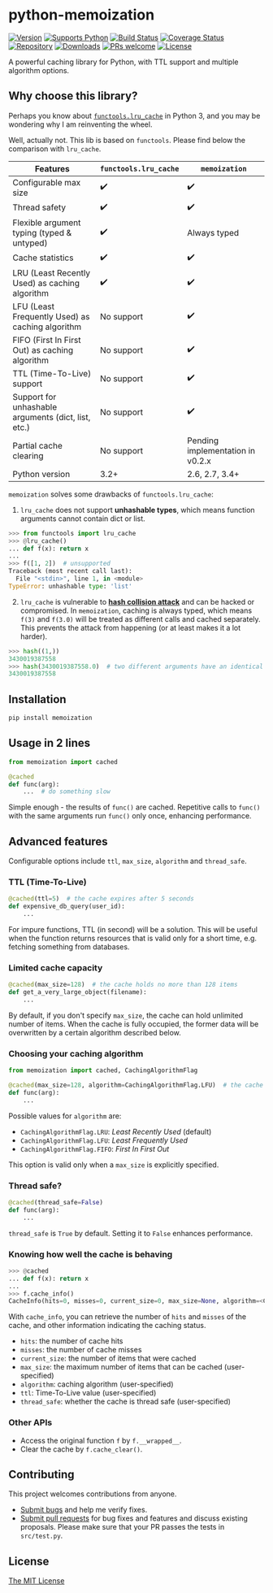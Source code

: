 # python-memoization

[![Version][aucsvg]][auc] [![Supports Python][pythonsvg]][python] [![Build Status][travismaster]][travis]
[![Coverage Status][coverallssvg]][coveralls] [![Repository][repositorysvg]][repository] [![Downloads][downloadssvg]][repository]
[![PRs welcome][prsvg]][pr] [![License][licensesvg]][license]

[aucsvg]: https://img.shields.io/badge/memoization-v0.1.4-brightgreen.svg
[auc]: https://github.com/lonelyenvoy/python-memoization

[pythonsvg]: https://img.shields.io/pypi/pyversions/memoization.svg
[python]: https://www.python.org

[travismaster]: https://travis-ci.org/lonelyenvoy/python-memoization.svg?branch=master
[travis]: https://travis-ci.org/lonelyenvoy/python-memoization

[coverallssvg]: https://coveralls.io/repos/github/lonelyenvoy/python-memoization/badge.svg?branch=master
[coveralls]: https://coveralls.io/github/lonelyenvoy/python-memoization?branch=master

[repositorysvg]: https://img.shields.io/pypi/v/memoization.svg
[repository]: https://pypi.org/project/memoization

[downloadssvg]: https://img.shields.io/pypi/dm/memoization.svg

[prsvg]: https://img.shields.io/badge/PRs-welcome-blue.svg
[pr]: https://github.com/lonelyenvoy/python-memoization#contributing

[licensesvg]: https://img.shields.io/badge/License-MIT-blue.svg
[license]: https://github.com/lonelyenvoy/python-memoization/blob/master/LICENSE

A powerful caching library for Python, with TTL support and multiple algorithm options.


## Why choose this library?

Perhaps you know about [```functools.lru_cache```](https://docs.python.org/3/library/functools.html#functools.lru_cache)
in Python 3, and you may be wondering why I am reinventing the wheel.

Well, actually not. This lib is based on ```functools```. Please find below the comparison with ```lru_cache```.

|Features|```functools.lru_cache```|```memoization```|
|--------|-------------------|-----------|
|Configurable max size|✔️|✔️|
|Thread safety|✔️|✔️|
|Flexible argument typing (typed & untyped)|✔️|Always typed|
|Cache statistics|✔️|✔️|
|LRU (Least Recently Used) as caching algorithm|✔️|✔️|
|LFU (Least Frequently Used) as caching algorithm|No support|✔️|
|FIFO (First In First Out) as caching algorithm|No support|✔️|
|TTL (Time-To-Live) support|No support|✔️|
|Support for unhashable arguments (dict, list, etc.)|No support|✔️|
|Partial cache clearing|No support|Pending implementation in v0.2.x|
|Python version|3.2+|2.6, 2.7, 3.4+|

```memoization``` solves some drawbacks of ```functools.lru_cache```:

1. ```lru_cache``` does not support __unhashable types__, which means function arguments cannot contain dict or list.

```python
>>> from functools import lru_cache
>>> @lru_cache()
... def f(x): return x
... 
>>> f([1, 2])  # unsupported
Traceback (most recent call last):
  File "<stdin>", line 1, in <module>
TypeError: unhashable type: 'list'
```

2. ```lru_cache``` is vulnerable to [__hash collision attack__](https://learncryptography.com/hash-functions/hash-collision-attack)
   and can be hacked or compromised. In ```memoization```, caching is always typed, which means ```f(3)``` and 
   ```f(3.0)``` will be treated as different calls and cached separately. This prevents the attack from happening
   (or at least makes it a lot harder).

```python
>>> hash((1,))
3430019387558
>>> hash(3430019387558.0)  # two different arguments have an identical hash value
3430019387558
```


## Installation

```bash
pip install memoization
```

## Usage in 2 lines

```python
from memoization import cached

@cached
def func(arg):
    ...  # do something slow
```

Simple enough - the results of ```func()``` are cached. 
Repetitive calls to ```func()``` with the same arguments run ```func()``` only once, enhancing performance.


## Advanced features

Configurable options include `ttl`, `max_size`, `algorithm` and `thread_safe`.

### TTL (Time-To-Live)

```python
@cached(ttl=5)  # the cache expires after 5 seconds
def expensive_db_query(user_id):
    ...
```

For impure functions, TTL (in second) will be a solution. This will be useful when the function returns resources that is valid only for a short time, e.g. fetching something from databases.

### Limited cache capacity
 
```python
@cached(max_size=128)  # the cache holds no more than 128 items
def get_a_very_large_object(filename):
    ...
```

By default, if you don't specify ```max_size```, the cache can hold unlimited number of items.
When the cache is fully occupied, the former data will be overwritten by a certain algorithm described below.

### Choosing your caching algorithm

```python
from memoization import cached, CachingAlgorithmFlag

@cached(max_size=128, algorithm=CachingAlgorithmFlag.LFU)  # the cache overwrites items using the LFU algorithm
def func(arg):
    ...
```

Possible values for ```algorithm``` are:

- `CachingAlgorithmFlag.LRU`: _Least Recently Used_  (default)
- `CachingAlgorithmFlag.LFU`: _Least Frequently Used_ 
- `CachingAlgorithmFlag.FIFO`: _First In First Out_ 

This option is valid only when a ```max_size``` is explicitly specified.

### Thread safe?

```python
@cached(thread_safe=False)
def func(arg):
    ...
```

```thread_safe``` is ```True``` by default. Setting it to ```False``` enhances performance.

### Knowing how well the cache is behaving

```python
>>> @cached
... def f(x): return x
... 
>>> f.cache_info()
CacheInfo(hits=0, misses=0, current_size=0, max_size=None, algorithm=<CachingAlgorithmFlag.LRU: 2>, ttl=None, thread_safe=True)
```

With ```cache_info```, you can retrieve the number of ```hits``` and ```misses``` of the cache, and other information indicating the caching status.

- `hits`: the number of cache hits
- `misses`: the number of cache misses
- `current_size`: the number of items that were cached
- `max_size`: the maximum number of items that can be cached (user-specified)
- `algorithm`: caching algorithm (user-specified)
- `ttl`: Time-To-Live value (user-specified)
- `thread_safe`: whether the cache is thread safe (user-specified)

### Other APIs

- Access the original function ```f``` by ```f.__wrapped__```.
- Clear the cache by ```f.cache_clear()```.

## Contributing

This project welcomes contributions from anyone.
- [Submit bugs](https://github.com/lonelyenvoy/python-memoization/issues) and help me verify fixes.
- [Submit pull requests](https://github.com/lonelyenvoy/python-memoization/pulls) for bug fixes and features and discuss existing proposals. Please make sure that your PR passes the tests in ```src/test.py```.

## License

[The MIT License](https://github.com/lonelyenvoy/python-memoization/blob/master/LICENSE)
